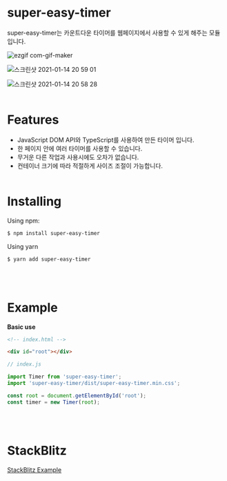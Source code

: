 # super-easy-timer

super-easy-timer는 카운트다운 타이머를 웹페이지에서 사용할 수 있게 해주는 모듈입니다.

![ezgif com-gif-maker](https://user-images.githubusercontent.com/68454100/104812927-0b472180-5849-11eb-813f-2e1dd3129d10.gif)
<br />

![스크린샷 2021-01-14 20 59 01](https://user-images.githubusercontent.com/68454100/104588176-59beb980-56ab-11eb-9dbd-9fec82250204.png)

![스크린샷 2021-01-14 20 58 28](https://user-images.githubusercontent.com/68454100/104588181-5aefe680-56ab-11eb-9293-18e53aa5994b.png)
<br />
<br />

# Features

- JavaScript DOM API와 TypeScript를 사용하여 만든 타이머 입니다.
- 한 페이지 안에 여러 타이머를 사용할 수 있습니다.
- 무거운 다른 작업과 사용시에도 오차가 없습니다.
- 컨테이너 크기에 따라 적절하게 사이즈 조절이 가능합니다.
  <br />
  <br />

# Installing

Using npm:

```bash
$ npm install super-easy-timer
```

Using yarn

```bash
$ yarn add super-easy-timer
```

<br />
<br />

# Example

**Basic use**

```html
<!-- index.html -->

<div id="root"></div>
```

```javascript
// index.js

import Timer from 'super-easy-timer';
import 'super-easy-timer/dist/super-easy-timer.min.css';

const root = document.getElementById('root');
const timer = new Timer(root);
```

<br />
<br />

# StackBlitz

[StackBlitz Example](https://stackblitz.com/edit/super-easy-timer-example?file=index.js)
